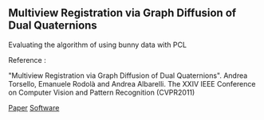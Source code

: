 ## Multiview Registration via Graph Diffusion of Dual Quaternions

Evaluating the algorithm of using bunny data with PCL

Reference :

"Multiview Registration via Graph Diffusion of Dual Quaternions".
Andrea Torsello, Emanuele Rodolà and Andrea Albarelli.
The XXIV IEEE Conference on Computer Vision and Pattern Recognition (CVPR2011)

[Paper](http://www.isi.imi.i.u-tokyo.ac.jp/~rodola/cvpr11-dual.pdf) [Software](http://www.dsi.unive.it/~rodola/dualquat-demo.zip)
